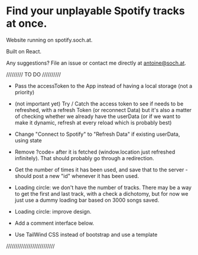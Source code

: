 # Find your unplayable Spotify tracks at once. 

Website running on spotify.soch.at.

Built on React. 

Any suggestions? File an issue or contact me directly at antoine@soch.at.

///////// TO DO //////////

- Pass the accessToken to the App instead of having a local storage (not a priority)

- (not important yet) Try / Catch the access token to see if needs to be refreshed, with a refresh Token (or reconnect Data) but it's also a matter of checking whether we already have the userData (or if we want to make it dynamic, refresh at every reload which is probably best)

- Change "Connect to Spotify" to "Refresh Data" if existing userData, using state

- Remove ?code= after it is fetched (window.location just refreshed infinitely). That should probably go through a redirection.

- Get the number of times it has been used, and save that to the server - should post a new "id" whenever it has been used. 

- Loading circle: we don't have the number of tracks. There may be a way to get the first and last track, with a check a dichotomy, but for now we just use a dummy loading bar based on 3000 songs saved. 

- Loading circle: improve design.

- Add a comment interface below. 

- Use TailWind CSS instead of bootstrap and use a template

//////////////////////////